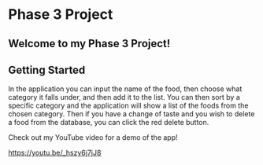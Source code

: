 # Phase 3 Project

## Welcome to my Phase 3 Project!

## Getting Started

In the application you can input the name of the food, then choose what category it falls under, and then add it to the list. You can then sort by a specific category and the application will show a list of the foods from the chosen category. Then if you have a change of taste and you wish to delete a food from the database, you can click the red delete button.

Check out my YouTube video for a demo of the app!

https://youtu.be/_hszy6j7jJ8
